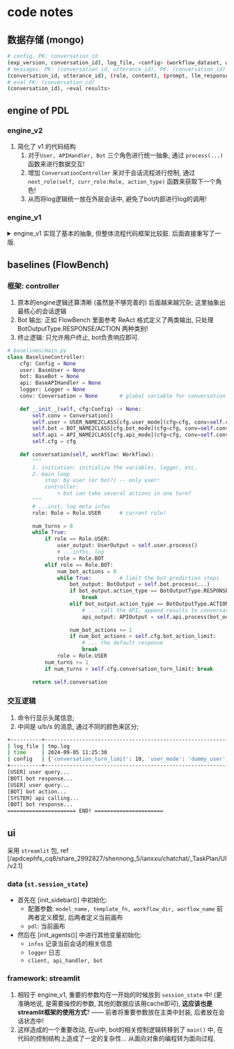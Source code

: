 # code notes

## 数据存储 (mongo)

```sh
# config. PK: conversation_id
(exp_version, conversation_id), log_file, <config> (workflow_dataset, workflow_type, workflow_id), ...
# messages. PK: (conversation_id, utterance_id), FK: (conversation_id)
(conversation_id, utterance_id), (role, content), (prompt, llm_response)
# eval FK: (conversation_id)
(conversation_id), <eval results>
```


## engine of PDL

### engine_v2

1. 简化了 v1 的代码结构
    1. 对于`User, APIHandler, Bot` 三个角色进行统一抽象, 通过 `process(...)` 函数来进行数据交互!
    2. 增加 `ConversationController` 来对于会话流程进行控制, 通过 `next_role(self, curr_role:Role, action_type)` 函数来获取下一个角色! 
    3. 从而将log逻辑统一放在外层会话中, 避免了bot内部进行log的调用! 


### engine_v1
<details>
<summary>engine_v1 实现了基本的抽象, 但整体流程代码框架比较脏. 后面直接重写了一版. </summary>

1. 从角色定义的角度, 定义了 `User, APIHandler, Bot` 三个角色, 分别以一定的数据需求来进行交互;
    1. 不同于 @ian 的面向过程的prompt处理 (见 ui 部分), 将整体控制逻辑整合在bot的处理流程中 —— 这样就需要将 logger, api_handler 放在bot类内部; 另外注意还有外部控制逻辑, 外部的conversation控制流程和bot内部的调用逻辑都需要进行log. 
2. 在数据层面, 定义 `Role, Message, Conversation`; 会话记录在交互过程中得以维护;
3. 具体来说, 
    1. APIHandler 根据需求实现了不同的版本; 
4. 关于日志系统, 简单将重要信息和LLM调用的详细信息分为两部分进行存储! 

```python
# see [engine_v1/datamodel]
class BaseUser:
    def generate(self, conversation:Conversation) -> Message:
        """ 根据当前的会话进度, 生成下一轮query """
class BaseAPIHandler:
    def process_query(self, conversation:Conversation, api_name: str, api_params: Dict) -> str:
        """ 给定上下文和当前的API请求, 返回API的响应 """
class BaseBot:
    api_handler: BaseAPIHandler = None      # 用于处理API请求
    def process(self, conversation:Conversation) -> str:
        """ 处理当前轮query """
```
</details>

## baselines (FlowBench)

### 框架: controller
1. 原本的engine逻辑还算清晰 (虽然是不够完善的) 后面越来越冗杂; 这里抽象出最核心的会话逻辑
2. Bot 输出: 正如 FlowBench 里面参考 ReAct 格式定义了两类输出, 只处理 BotOutputType.RESPONSE/ACTION 两种类别! 
3. 终止逻辑: 只允许用户终止, bot负责响应即可. 

```python
# baselines/main.py
class BaselineController:
    cfg: Config = None
    user: BaseUser = None
    bot: BaseBot = None
    api: BaseAPIHandler = None
    logger: Logger = None
    conv: Conversation = None       # global variable for conversation
    
    def __init__(self, cfg:Config) -> None:
        self.conv = Conversation()
        self.user = USER_NAME2CLASS[cfg.user_mode](cfg=cfg, conv=self.conv)
        self.bot = BOT_NAME2CLASS[cfg.bot_mode](cfg=cfg, conv=self.conv)
        self.api = API_NAME2CLASS[cfg.api_mode](cfg=cfg, conv=self.conv)
        self.cfg = cfg
    
    def conversation(self, workflow: Workflow):
        """ 
        1. initiation: initialize the variables, logger, etc.
        2. main loop
            stop: by user (or bot?) -- only user!
            controller: 
                > bot can take several actions in one turn? 
        """
        # ...init, log meta infos
        role: Role = Role.USER      # current role!
        
        num_turns = 0
        while True:
            if role == Role.USER:
                user_output: UserOutput = self.user.process()
                # ...infos, log
                role = Role.BOT
            elif role == Role.BOT:
                num_bot_actions = 0
                while True:         # limit the bot prediction steps
                    bot_output: BotOutput = self.bot.process(...)
                    if bot_output.action_type == BotOutputType.RESPONSE:
                        break
                    elif bot_output.action_type == BotOutputType.ACTION:
                        # ... call the API, append results to conversation
                        api_output: APIOutput = self.api.process(bot_output.action, bot_output.action_input)
                    
                    num_bot_actions += 1
                    if num_bot_actions > self.cfg.bot_action_limit: 
                        # ... the default response
                        break
                role = Role.USER
            num_turns += 1
            if num_turns > self.cfg.conversation_turn_limit: break
        
        return self.conversation
```

### 交互逻辑

1. 命令行显示头尾信息; 
2. 中间是 u/b/s 的消息, 通过不同的颜色来区分; 

```sh
+----------+-------------------------------------------------------------------------------------------------------------------------------------+
| log_file | tmp.log                                                                                                                             |
| time     | 2024-09-05 11:25:30                                                                                                                 |
| config   | {'conversation_turn_limit': 10, 'user_mode': 'dummy_user', 'bot_mode': 'dummy_bot', 'bot_action_limit': 5, 'api_mode': 'dummy_api'} |
+----------+-------------------------------------------------------------------------------------------------------------------------------------+
[USER] user query...
[BOT] bot response...
[USER] user query...
[BOT] bot action...
[SYSTEM] api calling...
[BOT] bot response...
====================== END! ======================
```




## ui
采用 `streamlit` 包, ref [/apdcephfs_cq8/share_2992827/shennong_5/ianxxu/chatchat/_TaskPlan/UI/v2.1]

### data (`st.session_state`)

- 首先在 [init_sidebar()] 中初始化:
    - 配置参数: `model_name, template_fn, workflow_dir, worflow_name` 前两者定义模型, 后两者定义当前画布
    - `pdl`: 当前画布
- 然后在 [init_agents()] 中进行其他变量初始化:
    - `infos` 记录当前会话的相关信息
    - `logger` 日志
    - `client, api_handler, bot` 

### framework: streamlit

1. 相较于 engine_v1, 重要的参数均在一开始的时候放到 `session_state` 中! (更准确地说, 是需要操控的参数, 其他的数据应该用cache即可), **这应该也是streamlit框架的使用方式**? —— 前者将重要参数放在主类中封装, 后者放在会话状态中! 
2. 这样造成的一个重要改动, 在ui中, bot的相关控制逻辑转移到了 `main()` 中, 在代码的控制结构上造成了一定的复杂性... 从面向对象的编程转为面向过程. 

